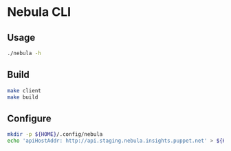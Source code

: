# Nebula CLI

## Usage
```bash
./nebula -h
```

## Build

```bash
make client
make build
```

## Configure
```bash
mkdir -p ${HOME}/.config/nebula
echo 'apiHostAddr: http://api.staging.nebula.insights.puppet.net' > ${HOME}/.config/nebula/config.yaml
```